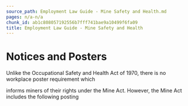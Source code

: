 ```yaml
---
source_path: Employment Law Guide - Mine Safety and Health.md
pages: n/a-n/a
chunk_id: ab1c808057192556b7fff741bae9a10499f6fa09
title: Employment Law Guide - Mine Safety and Health
---
```

# Notices and Posters

Unlike the Occupational Safety and Health Act of 1970, there is no workplace poster requirement which

informs miners of their rights under the Mine Act. However, the Mine Act includes the following posting

